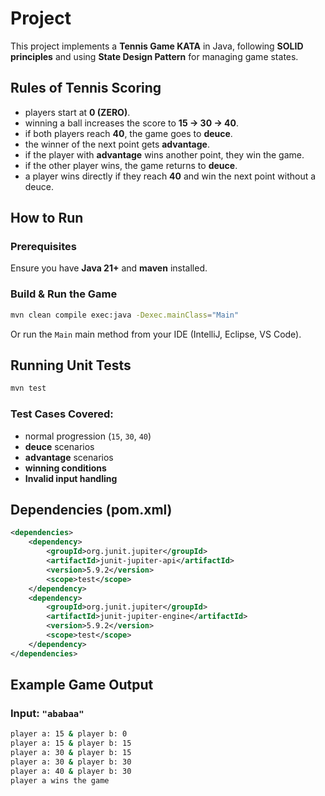 # Project

This project implements a **Tennis Game KATA** in Java, following **SOLID principles** and using **State Design Pattern** for managing game states.

## Rules of Tennis Scoring
- players start at **0 (ZERO)**.
- winning a ball increases the score to **15 → 30 → 40**.
- if both players reach **40**, the game goes to **deuce**.
- the winner of the next point gets **advantage**.
- if the player with **advantage** wins another point, they win the game.
- if the other player wins, the game returns to **deuce**.
- a player wins directly if they reach **40** and win the next point without a deuce.


## How to Run
### Prerequisites
Ensure you have **Java 21+** and **maven** installed.

### Build & Run the Game
```sh
mvn clean compile exec:java -Dexec.mainClass="Main"
```
Or run the `Main` main method from your IDE (IntelliJ, Eclipse, VS Code).

## Running Unit Tests
```sh
mvn test
```
### Test Cases Covered:
- normal progression (`15`, `30`, `40`)
- **deuce** scenarios
- **advantage** scenarios
- **winning conditions**
- **Invalid input handling**

## Dependencies (pom.xml)
```xml
<dependencies>
    <dependency>
        <groupId>org.junit.jupiter</groupId>
        <artifactId>junit-jupiter-api</artifactId>
        <version>5.9.2</version>
        <scope>test</scope>
    </dependency>
    <dependency>
        <groupId>org.junit.jupiter</groupId>
        <artifactId>junit-jupiter-engine</artifactId>
        <version>5.9.2</version>
        <scope>test</scope>
    </dependency>
</dependencies>
```

## Example Game Output
### Input: `"ababaa"`
```sh
player a: 15 & player b: 0
player a: 15 & player b: 15
player a: 30 & player b: 15
player a: 30 & player b: 30
player a: 40 & player b: 30
player a wins the game
```
